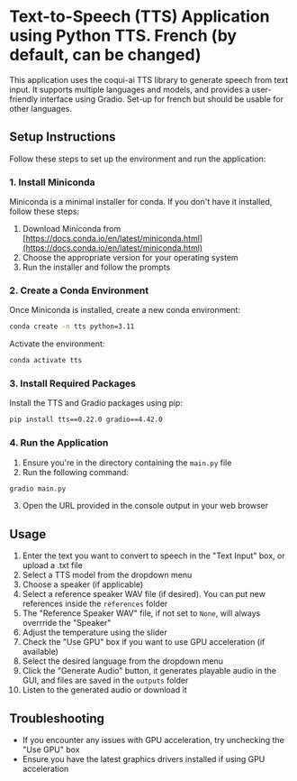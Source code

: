 # Text-to-Speech (TTS) Application using Python TTS. French (by default, can be changed)

This application uses the coqui-ai TTS library to generate speech from text input. It supports multiple languages and models, and provides a user-friendly interface using Gradio.
Set-up for french but should be usable for other languages.

## Setup Instructions

Follow these steps to set up the environment and run the application:

### 1. Install Miniconda

Miniconda is a minimal installer for conda. If you don't have it installed, follow these steps:

1. Download Miniconda from [https://docs.conda.io/en/latest/miniconda.html](https://docs.conda.io/en/latest/miniconda.html)
2. Choose the appropriate version for your operating system
3. Run the installer and follow the prompts

### 2. Create a Conda Environment

Once Miniconda is installed, create a new conda environment:

```bash
conda create -n tts python=3.11
```

Activate the environment:

```bash
conda activate tts
```

### 3. Install Required Packages

Install the TTS and Gradio packages using pip:

```bash
pip install tts==0.22.0 gradio==4.42.0
```

### 4. Run the Application

1. Ensure you're in the directory containing the `main.py` file
2. Run the following command:

```bash
gradio main.py
```

3. Open the URL provided in the console output in your web browser

## Usage

1. Enter the text you want to convert to speech in the "Text Input" box, or upload a .txt file
2. Select a TTS model from the dropdown menu
3. Choose a speaker (if applicable)
4. Select a reference speaker WAV file (if desired). You can put new references inside the `references` folder
5. The "Reference Speaker WAV" file, if not set to `None`, will always overrride the "Speaker"
5. Adjust the temperature using the slider
6. Check the "Use GPU" box if you want to use GPU acceleration (if available)
7. Select the desired language from the dropdown menu
8. Click the "Generate Audio" button, it generates playable audio in the GUI, and files are saved in the `outputs` folder
9. Listen to the generated audio or download it

## Troubleshooting

- If you encounter any issues with GPU acceleration, try unchecking the "Use GPU" box
- Ensure you have the latest graphics drivers installed if using GPU acceleration